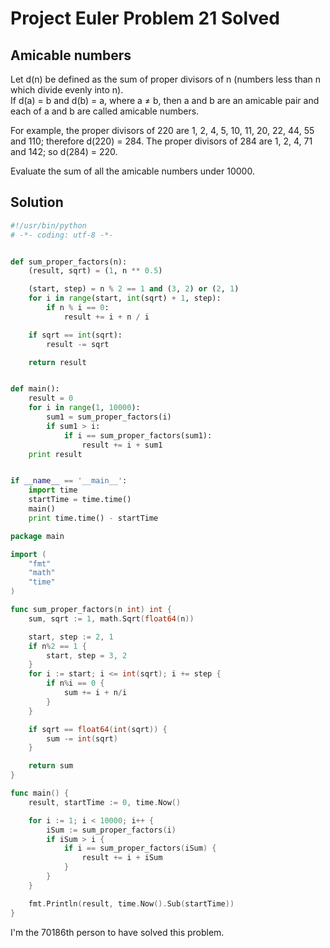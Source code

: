 # Project Euler Problem 21 Solved


Amicable numbers
----------------

Let d(n) be defined as the sum of proper divisors of n (numbers less than n which divide evenly into n).  
If d(a) = b and d(b) = a, where a ≠ b, then a and b are an amicable pair and each of a and b are called amicable numbers.

For example, the proper divisors of 220 are 1, 2, 4, 5, 10, 11, 20, 22, 44, 55 and 110; therefore d(220) = 284. The proper divisors of 284 are 1, 2, 4, 71 and 142; so d(284) = 220.

Evaluate the sum of all the amicable numbers under 10000.

Solution
--------

```python
#!/usr/bin/python
# -*- coding: utf-8 -*-


def sum_proper_factors(n):
    (result, sqrt) = (1, n ** 0.5)

    (start, step) = n % 2 == 1 and (3, 2) or (2, 1)
    for i in range(start, int(sqrt) + 1, step):
        if n % i == 0:
            result += i + n / i

    if sqrt == int(sqrt):
        result -= sqrt

    return result


def main():
    result = 0
    for i in range(1, 10000):
        sum1 = sum_proper_factors(i)
        if sum1 > i:
            if i == sum_proper_factors(sum1):
                result += i + sum1
    print result


if __name__ == '__main__':
    import time
    startTime = time.time()
    main()
    print time.time() - startTime
```

```go
package main

import (
	"fmt"
	"math"
	"time"
)

func sum_proper_factors(n int) int {
	sum, sqrt := 1, math.Sqrt(float64(n))

	start, step := 2, 1
	if n%2 == 1 {
		start, step = 3, 2
	}
	for i := start; i <= int(sqrt); i += step {
		if n%i == 0 {
			sum += i + n/i
		}
	}

	if sqrt == float64(int(sqrt)) {
		sum -= int(sqrt)
	}

	return sum
}

func main() {
	result, startTime := 0, time.Now()

	for i := 1; i < 10000; i++ {
		iSum := sum_proper_factors(i)
		if iSum > i {
			if i == sum_proper_factors(iSum) {
				result += i + iSum
			}
		}
	}

	fmt.Println(result, time.Now().Sub(startTime))
}
```

I'm the 70186th person to have solved this problem.

